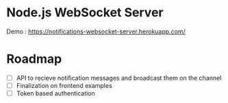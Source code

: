# Node.js WebSocket Server

Demo : https://notifications-websocket-server.herokuapp.com/

# Roadmap
- [ ] API to recieve notification messages and broadcast them on the channel
- [ ] Finalization on frontend examples
- [ ] Token based authentication
